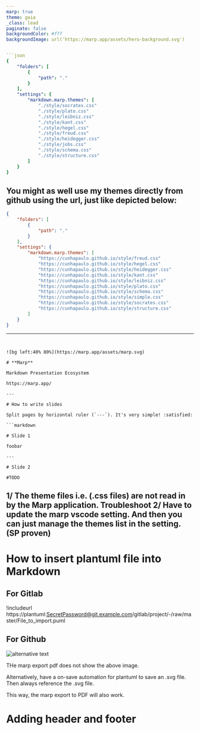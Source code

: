 ```yaml
---
marp: true
theme: gaia
_class: lead
paginate: false
backgroundColor: #fff
backgroundImage: url('https://marp.app/assets/hero-background.svg')


```json
{
    "folders": [
        {
            "path": "."
        }
    ],
    "settings": {
        "markdown.marp.themes": [
            "./style/socrates.css"
            "./style/plato.css"
            "./style/leibniz.css"
            "./style/kant.css"
            "./style/hegel.css"
            "./style/freud.css"
            "./style/heidegger.css"
            "./style/jobs.css"
            "./style/schema.css"
            "./style/structure.css"
        ]
    }
}
```

## You might as well use my themes directly from github using the url, just like depicted below:

```json
{
	"folders": [
		{
			"path": "."
		}
	],
	"settings": {
		"markdown.marp.themes": [
			"https://cunhapaulo.github.io/style/freud.css"
			"https://cunhapaulo.github.io/style/hegel.css"
			"https://cunhapaulo.github.io/style/heidegger.css"
			"https://cunhapaulo.github.io/style/kant.css"
			"https://cunhapaulo.github.io/style/leibniz.css"
			"https://cunhapaulo.github.io/style/plato.css"
			"https://cunhapaulo.github.io/style/schema.css"
			"https://cunhapaulo.github.io/style/simple.css"
			"https://cunhapaulo.github.io/style/socrates.css"
			"https://cunhapaulo.github.io/style/structure.css"
		]
	}
}
```
<style>

   .cite-author {
      text-align        : right;
   }
   .cite-author:after {
      color             : orangered;
      font-size         : 125%;
      /* font-style        : italic; */
      font-weight       : bold;
      font-family       : Cambria, Cochin, Georgia, Times, 'Times New Roman', serif;
      padding-right     : 130px;
   }
   .cite-author[data-text]:after {
      content           : " - "attr(data-text) " - ";      
   }

   .cite-author p {
      padding-bottom : 40px
   }

</style>


---
```


![bg left:40% 80%](https://marp.app/assets/marp.svg)

# **Marp**

Markdown Presentation Ecosystem

https://marp.app/

---

# How to write slides

Split pages by horizontal ruler (`---`). It's very simple! :satisfied:

```markdown

# Slide 1

foobar

---

# Slide 2

#TODO
```
1/ The theme files i.e. (.css files) are not read in by the Marp application. Troubleshoot
2/  Have to update the marp vscode setting. And then you can just manage the themes list in the setting. (SP proven)
---

# How to insert plantuml file into Markdown

## For Gitlab
!includeurl https://plantuml:SecretPassword@git.example.com/gitlab/project/-/raw/master/File_to_import.puml

## For Github
![alternative text](http://www.plantuml.com/plantuml/proxy?cache=no&src=https://raw.github.com/plantuml/plantuml-server/master/src/main/webapp/resource/test2diagrams.txt)

THe marp export pdf does not show the above image. 

Alternatively, have a on-save automation for plantuml to save an .svg file. Then always reference the .svg file.

This way, the marp export to PDF will also work.

# Adding header and footer


